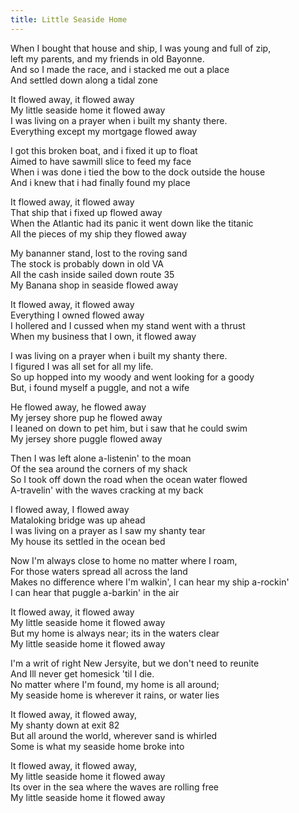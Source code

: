```yaml
---
title: Little Seaside Home
---
```


When I bought that house and ship, I was young and full of zip,  
 left my parents, and my friends in old Bayonne.  
And so I made the race, and i stacked me out a place  
And settled down along a tidal zone  

It flowed away, it flowed away  
My little seaside home it flowed away  
I was living on a prayer when i built my shanty there.  
Everything except my mortgage flowed away  

I got this broken boat, and i fixed it up to float  
Aimed to have sawmill slice to feed my face  
When i was done i tied the bow to the dock outside the house  
And i knew that i had finally found my place  

It flowed away, it flowed away  
That ship that i fixed up flowed away  
When the Atlantic had its panic it went down like the titanic  
All the pieces of my ship they flowed away  

My bananner stand, lost to the roving sand  
The stock is probably down in old VA  
All the cash inside sailed down route 35  
My Banana  shop in seaside flowed away  

It flowed away, it flowed away  
Everything I owned flowed away  
I hollered and I cussed when my stand went with a thrust  
When my business that I own, it flowed away  

I was living on a prayer when i built my shanty there.  
I figured I was all set for all my life.  
So up hopped into my woody and went looking for a goody  
But, i found myself a puggle, and not a wife  

He flowed away, he flowed away  
My jersey shore pup he flowed away  
I leaned on down to pet him, but i saw that he could swim  
My jersey shore puggle flowed away  

Then I was left alone a-listenin' to the moan  
Of the sea around the corners of my shack  
So I took off down the road when the ocean water flowed  
A-travelin' with the waves cracking at my back  

I flowed away, I flowed away  
Mataloking bridge was up ahead  
I was living on a prayer as I saw my shanty tear  
My house its settled in the ocean bed  

Now I'm always close to home no matter where I roam,  
For those waters spread all across the land  
Makes no difference where I'm walkin', I can hear my ship a-rockin'  
I can hear that puggle a-barkin' in the air  

It flowed away,  it flowed away  
My little seaside home it flowed away  
But my home is always near; its in the waters clear  
My little seaside home it flowed away  

I'm a writ of right New Jersyite, but we don't need to reunite   
And Ill never get homesick 'til I die.  
No matter where I'm found, my home is all around;  
My seaside home is wherever it rains, or water lies  

It flowed away, it flowed away,  
My shanty down at exit 82  
But all around the world, wherever sand is whirled  
Some is what my seaside home broke into  

It flowed away, it flowed away,  
My little seaside home it flowed away  
Its over in the sea where the waves are rolling free  
My little seaside home it flowed away  
